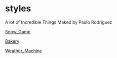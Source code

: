# styles
 A lot of Incredible Things Maked by Paulo Rodriguez


[Snow_Game](https://atemuser.github.io/styles/Snow_Game/index.html)

[Bakery](https://atemuser.github.io/styles/Bakery/index.html)

[Weather_Machine](https://atemuser.github.io/styles/Weather_machine/index.html)
